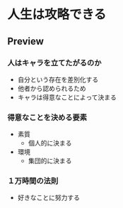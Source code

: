 # 人生は攻略できる

## Preview

### 人はキャラを立てたがるのか

- 自分という存在を差別化する
- 他者から認められるため
- キャラは得意なことによって決まる

### 得意なことを決める要素

- 素質
  - 個人的に決まる
- 環境
  - 集団的に決まる

### １万時間の法則

- 好きなことに努力する
